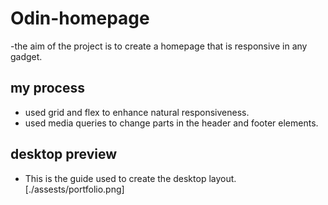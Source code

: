 # Odin-homepage
-the aim of the project is to create a homepage that is responsive in any gadget.
## my process
- used grid and flex to enhance natural responsiveness.
- used media queries to change parts in the header and footer elements.
## desktop preview
- This is the guide used to create the desktop layout.
[./assests/portfolio.png]